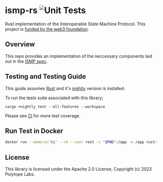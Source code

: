 # ismp-rs ![Unit Tests](https://github.com/polytope-labs/ismp-rs/actions/workflows/ci.yml/badge.svg)

Rust implementation of the Interoperable State Machine Protocol. This project is [funded by the web3 foundation](https://github.com/w3f/Grants-Program/blob/master/applications/ismp.md).

## Overview

This repo provides an implementation of the neccessary components laid out in the [ISMP spec](https://github.com/polytope-labs/ismp).

## Testing and Testing Guide
This guide assumes [Rust](https://www.rust-lang.org/tools/install) and  it's [nightly](https://rust-lang.github.io/rustup/concepts/channels.html#:~:text=it%20just%20run-,rustup%20toolchain%20install%20nightly,-%3A) version is installed.

To run the tests suite associated with this library;
```
cargo +nightly test --all-features --workspace
```

Please see [CI](.github/workflows/ci.yml) for more test coverage.

## Run Test in Docker
```bash
docker run --memory="8g" --rm --user root -v "$PWD":/app -w /app rust:latest cargo test --release --manifest-path=./ismp-testsuite/Cargo.toml
```

## License

This library is licensed under the Apache 2.0 License, Copyright (c) 2023 Polytope Labs.